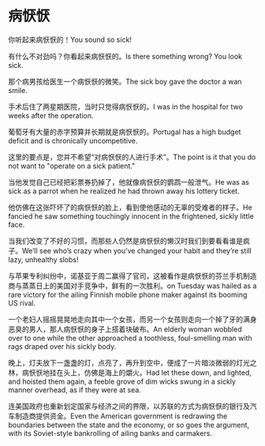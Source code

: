 # 病恹恹

<p><span class="chinese">你听起来病恹恹的！</span><span class="english">You sound so sick!</span></p>

<p><span class="chinese">有什么不对劲吗？你看起来病恹恹的。</span><span class="english">Is there something wrong? You look sick.</span></p>

<p><span class="chinese">那个病男孩给医生一个病恹恹的微笑。</span><span class="english">The sick boy gave the doctor a wan smile.</span></p>

<p><span class="chinese">手术后住了两星期医院，当时只觉得病恹恹的。</span><span class="english">I was in the hospital for two weeks after the operation.</span></p>

<p><span class="chinese">葡萄牙有大量的赤字预算并长期就是病恹恹的。</span><span class="english">Portugal has a high budget deficit and is chronically uncompetitive.</span></p>

<p><span class="chinese">这里的要点是，您并不希望“对病恹恹的人进行手术”。</span><span class="english">The point is it that you do not want to "operate on a sick patient."</span></p>

<p><span class="chinese">当他发觉自己已经把彩票券扔掉了，他就像病恹恹的鹦鹉一般泄气。</span><span class="english">He was as sick as a parrot when he realized he had thrown away his lottery ticket.</span></p>

<p><span class="chinese">他仿佛在这张吓坏了的病恹恹的脸上，看到使他感动的无辜的受难者的样子。</span><span class="english">He fancied he saw something touchingly innocent in the frightened, sickly little face.</span></p>

<p><span class="chinese">当我们改变了不好的习惯，而那些人仍然是病恹恹的懒汉时我们到要看看谁是疯子。</span><span class="english">We’ll see who’s crazy when you’ve changed your habit and they’re still lazy, unhealthy slobs!</span></p>

<p><span class="chinese">与苹果专利纠纷中，诺基亚于周二赢得了官司，这被看作是病恹恹的芬兰手机制造商与蒸蒸日上的美国对手竞争中，鲜有的一次胜利。</span><span class="english">on Tuesday was hailed as a rare victory for the ailing Finnish mobile phone maker against its booming US rival.</span></p>

<p><span class="chinese">一个老妇人摇摇晃晃地走向其中一个女孩，而另一个女孩则走向一个掉了牙的满身恶臭的男人，那人病恹恹的身子上搭着块破布。</span><span class="english">An elderly woman wobbled over to one while the other approached a toothless, foul-smelling man with rags draped over his sickly body.</span></p>

<p><span class="chinese">晚上，灯夫放下一盏盏的灯，点亮了，再升到空中，便成了一片暗淡微弱的灯光之林，病恹恹地挂在头上，仿佛是海上的爝火。</span><span class="english">Had let these down, and lighted, and hoisted them again, a feeble grove of dim wicks swung in a sickly manner overhead, as if they were at sea.</span></p>

<p><span class="chinese">连美国政府也重新划定国家与经济之间的界限，以苏联的方式为病恹恹的银行及汽车制造商提供资金。</span><span class="english">Even the American government is redrawing the boundaries between the state and the economy, or so goes the argument, with its Soviet-style bankrolling of ailing banks and carmakers.</span></p>

